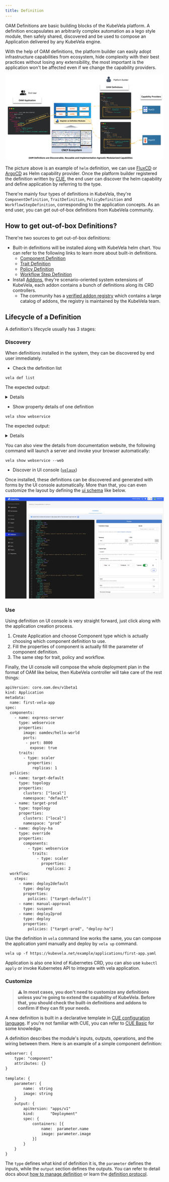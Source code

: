 ```yaml
---
title: Definition
---
```


OAM Definitions are basic building blocks of the KubeVela platform. A definition encapsulates an arbitrarily complex automation as a lego style module, then safely shared, discovered and be used to compose an Application delivered by any KubeVela engine.

With the help of OAM definitions, the platform builder can easily adopt infrastructure capabilities from ecosystem, hide complexity with their best practices without losing any extensibility, the most important is the application won't be affected even if we change the capability providers.

![alt](../resources/definition-cap.png)

The picture above is an example of `helm` definition, we can use [FluxCD](https://fluxcd.io/) or [ArgoCD](https://argo-cd.readthedocs.io/) as Helm capability provider. Once the platform builder registered the definition written by [CUE](https://cuelang.org/), the end user can discover the helm capability and define application by referring to the type.

There're mainly four types of definitions in KubeVela, they're `ComponentDefinition`, `TraitDefinition`, `PolicyDefinition` and `WorkflowStepDefinition`, corresponding to the application concepts. As an end user, you can get out-of-box definitions from KubeVela community.

## How to get out-of-box Definitions?

There're two sources to get out-of-box definitions:

* Built-in definitions will be installed along with KubeVela helm chart. You can refer to the following links to learn more about built-in definitions.
    - [Component Definition](../end-user/components/references)
    - [Trait Definition](../end-user/traits/references)
    - [Policy Definition](../end-user/policies/references)
    - [Workflow Step Definition](../end-user/workflow/built-in-workflow-defs)
* Install [Addons](../reference/addons/overview), they're scenario-oriented system extensions of KubeVela, each addon contains a bunch of definitions along its CRD controllers.
    - The community has a [verified addon registry](https://github.com/kubevela/catalog) which contains a large catalog of addons, the registry is maintained by the KubeVela team.

## Lifecycle of a Definition

A definition's lifecycle usually has 3 stages:

### Discovery

When definitions installed in the system, they can be discovered by end user immediately.

* Check the definition list

```
vela def list
```

The expected output:

<details>

```
NAME                         	TYPE                  	NAMESPACE  	DESCRIPTION
webservice                   	ComponentDefinition   	vela-system	Describes long-running, scalable, containerized services
                             	                      	           	that have a stable network endpoint to receive external
                             	                      	           	network traffic from customers.
gateway                      	TraitDefinition       	vela-system	Enable public web traffic for the component, the ingress API
                             	                      	           	matches K8s v1.20+.
health                       	PolicyDefinition      	vela-system	Apply periodical health checking to the application.
notification                 	WorkflowStepDefinition	vela-system	Send message to webhook
...snip...
```
</details>

* Show property details of one definition

```
vela show webservice
```

The expected output:

<details>

```
# Properties
+------------------+-------------------------------------------------------------------------------------------+-----------------------------------+----------+---------+
|       NAME       |                                        DESCRIPTION                                        |               TYPE                | REQUIRED | DEFAULT |
+------------------+-------------------------------------------------------------------------------------------+-----------------------------------+----------+---------+
| cmd              | Commands to run in the container                                                          | []string                          | false    |         |
| env              | Define arguments by using environment variables                                           | [[]env](#env)                     | false    |         |
| labels           | Specify the labels in the workload                                                        | map[string]string                 | false    |         |
| annotations      | Specify the annotations in the workload                                                   | map[string]string                 | false    |         |
| image            | Which image would you like to use for your service                                        | string                            | true     |         |
| ports            | Which ports do you want customer traffic sent to, defaults to 80                          | [[]ports](#ports)                 | false    |         |
+------------------+-------------------------------------------------------------------------------------------+-----------------------------------+----------+---------+
...snip...
```
</details>

You can also view the details from documentation website, the following command will launch a server and invoke your browser automatically:

```
vela show webservice --web
```

* Discover in UI console ([`velaux`](../reference/addons/velaux))

Once installed, these definitions can be discovered and generated with forms by the UI console automatically. More than that, you can even customize the layout by defining the [ui schema](../reference/ui-schema) like below.

![alt](../resources/customize-def.jpg)


### Use

Using definition on UI console is very straight forward, just click along with the application creation process.

1. Create Application and choose Component type which is actually choosing which component definition to use.
2. Fill the properties of component is actually fill the parameter of component definition.
3. The same step for trait, policy and workflow.

Finally, the UI console will compose the whole deployment plan in the format of OAM like below, then KubeVela controller will take care of the rest things:

```
apiVersion: core.oam.dev/v1beta1
kind: Application
metadata:
  name: first-vela-app
spec:
  components:
    - name: express-server
      type: webservice
      properties:
        image: oamdev/hello-world
        ports:
         - port: 8000
           expose: true
      traits:
        - type: scaler
          properties:
            replicas: 1
  policies:
    - name: target-default
      type: topology
      properties:
        clusters: ["local"]
        namespace: "default"
    - name: target-prod
      type: topology
      properties:
        clusters: ["local"]
        namespace: "prod"
    - name: deploy-ha
      type: override
      properties:
        components:
          - type: webservice
            traits:
              - type: scaler
                properties:
                  replicas: 2
  workflow:
    steps:
      - name: deploy2default
        type: deploy
        properties:
          policies: ["target-default"]
      - name: manual-approval
        type: suspend
      - name: deploy2prod
        type: deploy
        properties:
          policies: ["target-prod", "deploy-ha"]
```

Use the definition in `vela` command line works the same, you can compose the application yaml manually and deploy by `vela up` command.

```
vela up -f https://kubevela.net/example/applications/first-app.yaml
```

Application is also one kind of Kubernetes CRD, you can also use `kubectl apply` or invoke Kubernetes API to integrate with vela application.

### Customize

> **⚠️ In most cases, you don't need to customize any definitions unless you're going to extend the capability of KubeVela. Before that, you should check the built-in definitions and addons to confirm if they can fit your needs.**

A new definition is built in a declarative template in [CUE configuration language](https://cuelang.org/). If you're not familiar with CUE, you can refer to [CUE Basic](../platform-engineers/cue/basic) for some knowledge. 

A definition describes the module's inputs, outputs, operations, and the wiring between them. Here is an example of a simple component definition:

```
webserver: {
	type: "component"
	attributes: {}
}

template: {
	parameter: {
		name:  string
		image: string
	}
	output: {
		apiVersion: "apps/v1"
		kind:       "Deployment"
		spec: {
			containers: [{
				name:  parameter.name
				image: parameter.image
			}]
		}
	}
}
```

The `type` defines what kind of definition it is, the `parameter` defines the inputs, while the `output` section defines the outputs.
You can refer to detail docs about [how to manage definition](../platform-engineers/cue/definition-edit) or learn the [definition protocol](../platform-engineers/oam/x-definition).

